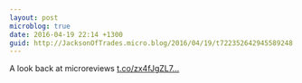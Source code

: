 ```yaml
---
layout: post
microblog: true
date: 2016-04-19 22:14 +1300
guid: http://JacksonOfTrades.micro.blog/2016/04/19/t722352642945589248.html
---
```

A look back at microreviews [t.co/zx4fJgZL7...](https://t.co/zx4fJgZL7q)
